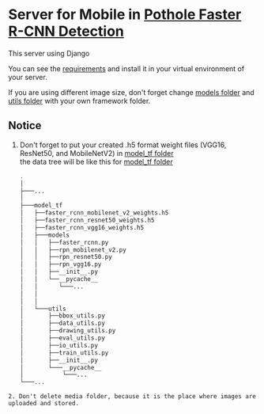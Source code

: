 # Server for Mobile in [Pothole Faster R-CNN Detection](https://github.com/ruman1609/pothole-faster-rcnn-detection)
This server using Django

You can see the [requirements](requirements.txt) and install it in your virtual environment of your server.

If you are using different image size, don't forget change [models folder](model_tf/models) and [utils folder](model_tf/utils) with your own framework folder.

## Notice
1. Don't forget to put your created .h5 format weight files (VGG16, ResNet50, and MobileNetV2) in [model_tf folder](model_tf/)  
   the data tree will be like this for [model_tf folder](model_tf/)
   ```bash
   .
   │
   ├───...   
   │
   ├───model_tf
   │   ├──faster_rcnn_mobilenet_v2_weights.h5
   │   ├──faster_rcnn_resnet50_weights.h5
   │   ├──faster_rcnn_vgg16_weights.h5
   │   ├───models
   │   │   ├──faster_rcnn.py
   │   │   ├──rpn_mobilenet_v2.py
   │   │   ├──rpn_resnet50.py
   │   │   ├──rpn_vgg16.py
   │   │   ├──__init__.py
   │   │   └──__pycache__
   │   │      └───...
   │   │
   │   │
   │   └───utils
   │       ├──bbox_utils.py
   │       ├──data_utils.py
   │       ├──drawing_utils.py
   │       ├──eval_utils.py
   │       ├──io_utils.py
   │       ├──train_utils.py
   │       ├──__init__.py
   │       └───__pycache__
   │           └───...
   └───...
```
2. Don't delete media folder, because it is the place where images are uploaded and stored.
